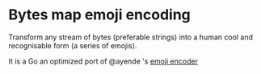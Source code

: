 # Bytes map emoji encoding
Transform any stream of bytes (preferable strings) into a human cool and recognisable form (a series of emojis).

It is a Go an optimized port of @ayende 's [emoji encoder](https://ayende.com/blog/177729/emoji-encoding-a-new-style-for-binary-encoding-for-the-web)

